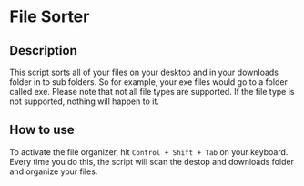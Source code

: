 # File Sorter

## Description

This script sorts all of your files on your desktop and in your downloads folder in to sub folders. So for example, your exe files would go to a folder called exe. Please note that not all file types are supported. If the file type is not supported, nothing will happen to it.

## How to use

To activate the file organizer, hit `Control + Shift + Tab` on your keyboard. Every time you do this, the script will scan the destop and downloads folder and organize your files.
